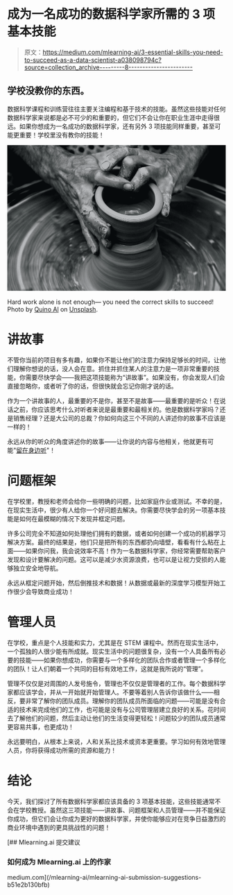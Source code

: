 # 成为一名成功的数据科学家所需的 3 项基本技能

> 原文：<https://medium.com/mlearning-ai/3-essential-skills-you-need-to-succeed-as-a-data-scientist-a038098794c?source=collection_archive---------8----------------------->

## 学校没教你的东西。

数据科学课程和训练营往往主要关注编程和基于技术的技能。虽然这些技能对任何数据科学家来说都是必不可少的和重要的，但它们不会让你在职业生涯中走得很远。如果你想成为一名成功的数据科学家，还有另外 3 项技能同样重要，甚至可能更重要！学校里没有教你的技能！

![](img/b9da7bd9af3bb2073597a19ee503c7a6.png)

Hard work alone is not enough— you need the correct skills to succeed! Photo by [Quino Al](https://unsplash.com/@quinoal?utm_source=unsplash&utm_medium=referral&utm_content=creditCopyText) on [Unsplash](https://unsplash.com/?utm_source=unsplash&utm_medium=referral&utm_content=creditCopyText).

# 讲故事

不管你当前的项目有多有趣，如果你不能让他们的注意力保持足够长的时间，让他们理解你想说的话，没人会在意。抓住并抓住某人的注意力是一项非常重要的技能，你需要尽快学会——我把这项技能称为“讲故事”。如果没有，你会发现人们会直接忽略你，或者听了你的话，但很快就会忘记你刚才说的话。

作为一个讲故事的人，最重要的不是你，甚至不是故事——最重要的是听众！在说话之前，你应该思考什么对听者来说是最重要和最相关的。他是数据科学家吗？还是销售经理？还是大公司的总裁？你如何向这三个不同的人讲述你的故事不应该是一样的！

永远从你的听众的角度讲述你的故事——让你说的内容与他相关，他就更有可能"[留在身边听](https://www.diablowiki.net/Stay_Awhile_and_Listen)"！

# 问题框架

在学校里，教授和老师会给你一些明确的问题，比如家庭作业或测试。不幸的是，在现实生活中，很少有人给你一个好问题去解决。你需要尽快学会的另一项基本技能是如何在最模糊的情况下发现并框定问题。

许多公司完全不知道如何处理他们拥有的数据，或者如何创建一个成功的机器学习解决方案。最终的结果是，他们只是把所有的东西都扔向墙壁，看看有什么粘在上面——如果你问我，我会说效率不高！作为一名数据科学家，你经常需要帮助客户发现和设计要解决的问题。这可以是减少水资源浪费，也可以是让视力受损的人能够独立安全地导航。

永远从框定问题开始，然后倒推技术和数据！从数据或最新的深度学习模型开始工作很少会导致商业成功！

# 管理人员

在学校，重点是个人技能和实力，尤其是在 STEM 课程中。然而在现实生活中，一个孤独的人很少能有所成就。现实生活中的问题很复杂，没有一个人具备所有必要的技能——如果你想成功，你需要与一个多样化的团队合作或者管理一个多样化的团队！让人们朝着一个共同的目标有效地工作，这就是我所说的“管理”。

管理不仅仅是对周围的人发号施令，管理也不仅仅是管理者的工作。每个数据科学家都应该学会，并从一开始就开始管理人。不要等着别人告诉你该做什么——相反，要非常了解你的团队成员。理解你的团队成员所面临的问题——可能是没有合适的技术来完成他们的工作，也可能是没有与公司管理层建立良好的关系。花时间去了解他们的问题，然后主动让他们的生活变得更轻松！问题较少的团队成员通常更容易共事，也更成功！

永远要明白，从根本上来说，人和关系比技术或资本更重要。学习如何有效地管理人员，你将获得成功所需的资源和能力！

# 结论

今天，我们探讨了所有数据科学家都应该具备的 3 项基本技能，这些技能通常不会在学校教授。虽然这三项技能——讲故事、问题框架和人员管理——并不能保证你成功，但它们会让你成为更好的数据科学家，并使你能够应对在竞争日益激烈的商业环境中遇到的更具挑战性的问题！

[](/mlearning-ai/mlearning-ai-submission-suggestions-b51e2b130bfb) [## Mlearning.ai 提交建议

### 如何成为 Mlearning.ai 上的作家

medium.com](/mlearning-ai/mlearning-ai-submission-suggestions-b51e2b130bfb)